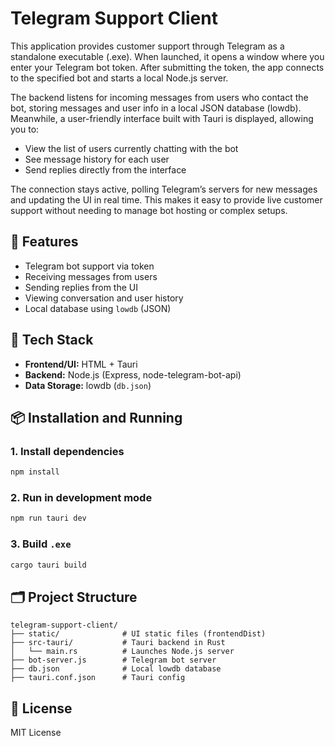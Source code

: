 # Telegram Support Client

This application provides customer support through Telegram as a standalone executable (.exe). When launched, it opens a window where you enter your Telegram bot token. After submitting the token, the app connects to the specified bot and starts a local Node.js server.

The backend listens for incoming messages from users who contact the bot, storing messages and user info in a local JSON database (lowdb). Meanwhile, a user-friendly interface built with Tauri is displayed, allowing you to:

- View the list of users currently chatting with the bot  
- See message history for each user  
- Send replies directly from the interface  

The connection stays active, polling Telegram’s servers for new messages and updating the UI in real time. This makes it easy to provide live customer support without needing to manage bot hosting or complex setups.

## 🚀 Features

- Telegram bot support via token
- Receiving messages from users
- Sending replies from the UI
- Viewing conversation and user history
- Local database using `lowdb` (JSON)

## 🧩 Tech Stack

- **Frontend/UI:** HTML + Tauri
- **Backend:** Node.js (Express, node-telegram-bot-api)
- **Data Storage:** lowdb (`db.json`)

## 📦 Installation and Running

### 1. Install dependencies

```bash
npm install
```

### 2. Run in development mode

```bash
npm run tauri dev
```

### 3. Build `.exe`

```bash
cargo tauri build
```

## 🗂 Project Structure

```
telegram-support-client/
├── static/              # UI static files (frontendDist)
├── src-tauri/           # Tauri backend in Rust
│   └── main.rs          # Launches Node.js server
├── bot-server.js        # Telegram bot server
├── db.json              # Local lowdb database
├── tauri.conf.json      # Tauri config
```

## 📄 License

MIT License 
